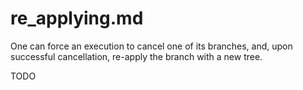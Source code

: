 
# re_applying.md

One can force an execution to cancel one of its branches, and, upon successful cancellation, re-apply the branch with a new tree.

TODO

